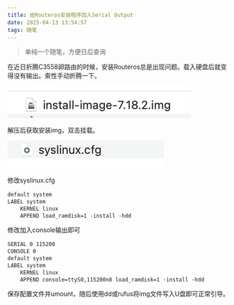```yaml
---
title: 给Routeros安装程序加入Serial Output
date: 2025-04-13 13:54:57
tags: 随笔
---
```


> 单纯一个随笔，方便日后查询

在近日折腾C3558卵路由的时候，安装Routeros总是出现问题。载入硬盘后就变得没有输出。索性手动折腾一下。

![](../img/GlobalCare-Zi0j930q.png)

解压后获取安装img，双击挂载。

![](../img/GlobalCare-ZW67IhGq.png)

修改syslinux.cfg

```
default system
LABEL system
	KERNEL linux
	APPEND load_ramdisk=1 -install -hdd
```

修改加入console输出即可

```
SERIAL 0 115200
CONSOLE 0
default system
LABEL system
	KERNEL linux
	APPEND console=ttyS0,115200n8 load_ramdisk=1 -install -hdd

```

保存配置文件并umount，随后使用dd或rufus将img文件写入U盘即可正常引导。
